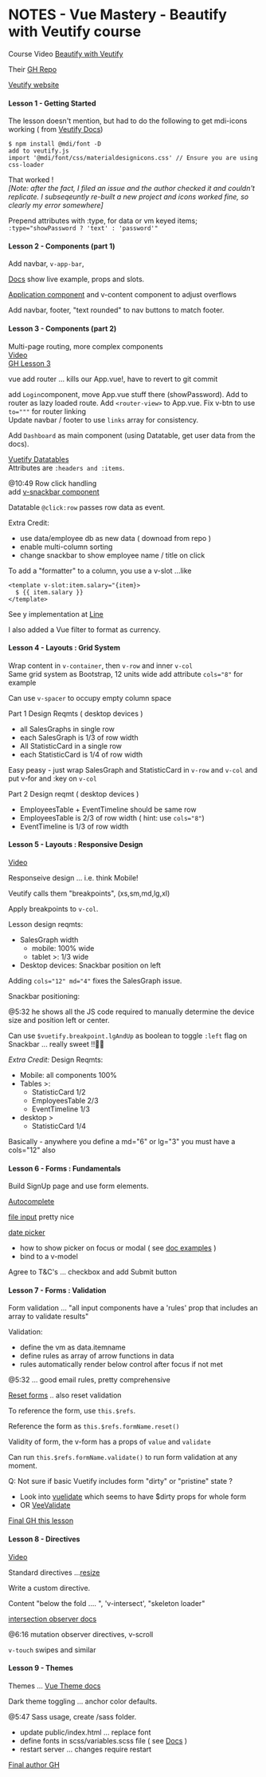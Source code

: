 # NOTES - Vue Mastery - Beautify with Veutify course

Course Video [Beautify with Veutify](https://www.vuemastery.com/courses/beautify-with-vuetify/getting-started-with-vuetify)

Their [GH Repo](https://github.com/Code-Pop/beautify-with-vuetify/tree/Lesson-1-BEGIN) 

[Veutify website](https://vuetifyjs.com/en/getting-started/quick-start/)

#### Lesson 1 - Getting Started

The lesson doesn't mention, but had to do the following to get mdi-icons working ( from [Veutify Docs](https://vuetifyjs.com/en/customization/icons/#icons))
```
$ npm install @mdi/font -D
add to veutify.js
import '@mdi/font/css/materialdesignicons.css' // Ensure you are using css-loader
```
That worked !  
_[Note: after the fact, I filed an issue and the author checked it and couldn't replicate.  I
subseqeuntly re-built a new project and icons worked fine, so clearly my error somewhere]_

Prepend attributes with :type, for data or vm keyed items;  
`:type="showPassword ? 'text' : 'password'"`

#### Lesson 2 - Components (part 1)

Add navbar, `v-app-bar`, 

[Docs](https://vuetifyjs.com/en/components/app-bars/) show live example, props and slots.

[Application component](https://vuetifyjs.com/en/components/application/) and v-content component to adjust overflows

Add navbar, footer, "text rounded" to nav buttons to match footer.

#### Lesson 3 - Components (part 2)
Multi-page routing, more complex components          
[Video](https://www.vuemastery.com/courses/beautify-with-vuetify/components-part-2)  
[GH Lesson 3](https://github.com/Code-Pop/beautify-with-vuetify/tree/Lesson-3-BEGIN)   

vue add router ... kills our App.vue!, have to revert to git commit

add `Login`component, move App.vue stuff there (showPassword).  Add to router
as lazy loaded route.  Add `<router-view>` to App.vue.
Fix v-btn to use `to="""` for router linking  
Update navbar / footer to use `links` array for consistency.

Add `Dashboard` as main component (using Datatable, get user data from the docs).

[Vuetify Datatables](https://vuetifyjs.com/en/components/data-tables/)  
Attributes are `:headers and :items`.

@10:49 Row click handling  
add [v-snackbar component](https://vuetifyjs.com/en/components/snackbars/#snackbars)  

Datatable `@click:row` passes row data as event.

Extra Credit:
 * use data/employee db as new data ( downoad from repo )
 * enable multi-column sorting
 * change snackbar to show employee name  / title on click
 
To add a "formatter" to a column, you use a v-slot ...like
``` 
<template v-slot:item.salary="{item}>
  $ {{ item.salary }}
</template>
```        
See y implementation at [Line](https://github.com/stlsmiths/veutify-dashboard/blob/master/src/views/Dashboard.vue#L13)

I also added a Vue filter to format as currency.

#### Lesson 4 - Layouts : Grid System 

Wrap content in `v-container`, then `v-row` and inner `v-col`  
Same grid system as Bootstrap, 12 units wide
add attribute `cols="8"` for example

Can use `v-spacer` to occupy empty column space

Part 1 Design Reqmts ( desktop devices )
 * all SalesGraphs in single row
 * each SalesGraph is 1/3 of row width
 * All StatisticCard in a single row
 * each StatisticCard is 1/4 of row width 

Easy peasy - just wrap SalesGraph and StatisticCard in `v-row` and `v-col` and put v-for and :key 
on `v-col`

Part 2 Design reqmt ( desktop devices )
 * EmployeesTable + EventTimeline should be same row
 * EmployeesTable is 2/3 of row width  ( hint: use `cols="8"`)
 * EventTimeline is 1/3 of row width 
 
#### Lesson 5 - Layouts : Responsive Design

[Video](https://www.vuemastery.com/courses/beautify-with-vuetify/layouts-responsive-design)

Responseive design ... i.e. think Mobile!

Veutify calls them "breakpoints", (xs,sm,md,lg,xl)

Apply breakpoints to `v-col`.

Lesson design reqmts:
 * SalesGraph width 
   * mobile:  100% wide
   * tablet >:  1/3 wide
 * Desktop devices:  Snackbar position on left

Adding `cols="12" md="4"` fixes the SalesGraph issue.

Snackbar positioning:

@5:32 he shows all the JS code required to manually determine the
device size and position left or center.

Can use `$vuetify.breakpoint.lgAndUp` as boolean to toggle `:left` flag 
on Snackbar ... really sweet !!👍🏼

*Extra Credit:*
Design Reqmts:
 * Mobile:  all components 100%
 * Tables >:
    * StatisticCard 1/2
    * EmployeesTable 2/3
    * EventTimeline 1/3
 * desktop >
    * StatisticCard 1/4

Basically - anywhere you define a md="6" or lg="3" you must have a cols="12" also

#### Lesson 6 - Forms : Fundamentals

Build SignUp page and use form elements.

[Autocomplete](https://vuetifyjs.com/en/components/autocompletes/#autocompletes)

[file input](https://vuetifyjs.com/en/components/file-inputs/#file-inputs)  pretty nice

[date picker](https://vuetifyjs.com/en/components/date-pickers/)
 * how to show picker on focus or modal  ( see [doc examples](https://vuetifyjs.com/en/components/date-pickers/#examples)  )
 * bind to a v-model

Agree to T&C's ... checkbox and add Submit button

#### Lesson 7 - Forms : Validation

Form validation ... "all input components have a 'rules' prop that includes an array to validate results"

Validation: 
 * define the vm as data.itemname
 * define rules as array of arrow functions in data
 * rules automatically render below control after focus if not met
 
@5:32 ... good email rules, pretty comprehensive

[Reset forms](https://vuetifyjs.com/en/components/forms/#validation-with-submit-clear) .. also reset validation

To reference the form, use `this.$refs`.

Reference the form as `this.$refs.formName.reset()`

Validity of form, the v-form has a props of `value` and `validate`

Can run `this.$refs.formName.validate()` to run form validation at any moment.

Q: Not sure if basic Vuetify includes form "dirty" or "pristine" state ?
 * Look into [vuelidate](https://vuelidate.js.org/#getting-started) which seems to have $dirty props for whole form
 * OR [VeeValidate](https://logaretm.github.io/vee-validate/)  

[Final GH this lesson](https://github.com/Code-Pop/beautify-with-vuetify/tree/Lesson-7-FINISH)

#### Lesson 8 - Directives

[Video](https://www.vuemastery.com/courses/beautify-with-vuetify/directives)

Standard directives  ...[resize](https://vuetifyjs.com/en/directives/resizing/)

Write a custom directive.

Content "below the fold .... ", 'v-intersect', "skeleton loader"

[intersection observer docs](https://vuetifyjs.com/en/directives/intersect/#intersection-observer)

@6:16 mutation observer directives, v-scroll  

`v-touch` swipes and similar

#### Lesson 9 - Themes

Themes ... [Vue Theme docs](https://vuetifyjs.com/en/customization/theme/)

Dark theme toggling ... anchor color defaults.

@5:47 Sass usage, create /sass folder.
 * update public/index.html ... replace font
 * define fonts in scss/variables.scss file  ( see [Docs](https://github.com/vuetifyjs/vuetify/blob/master/packages/vuetify/src/styles/settings/_variables.scss) )
 * restart server ... changes require restart

[Final author GH](https://github.com/Code-Pop/beautify-with-vuetify/tree/Lesson-9-END) 
 







